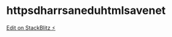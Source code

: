 # httpsdharrsaneduhtmlsavenet

[Edit on StackBlitz ⚡️](https://stackblitz.com/edit/httpsdharrsaneduhtmlsavenet)